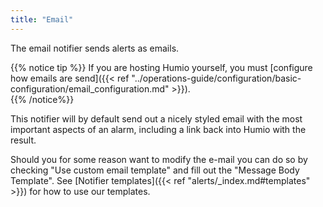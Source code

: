 ```yaml
---
title: "Email"
---
```


The email notifier sends alerts as emails.

{{% notice tip %}}
If you are hosting Humio yourself, you must [configure how emails are send]({{< ref "../operations-guide/configuration/basic-configuration/email_configuration.md" >}}).  
{{% /notice%}}

This notifier will by default send out a nicely styled email with the most
important aspects of an alarm, including a link back into Humio with the result.

Should you for some reason want to modify the e-mail you can do so by checking
"Use custom email template" and fill out the "Message Body Template".
See [Notifier templates]({{< ref "alerts/_index.md#templates" >}}) for how
to use our templates. 
